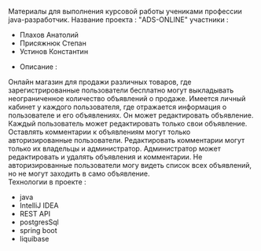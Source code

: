 Материалы для выполнения курсовой работы учениками профессии java-разработчик.
Название проекта : "ADS-ONLINE"
участники :
- Плахов Анатолий
- Присяжнюк Степан
- Устинов Константин
*  Описание :

  Онлайн магазин для продажи различных товаров, 
  где зарегистрированные пользователи бесплатно могут 
  выкладывать неограниченное количество объявлений о продаже.
  Имеется личный кабинет у каждого пользователя, где отражается 
  информация о пользователе и его объявлениях. Он может редактировать объявление.
  Каждый пользователь может редактировать только свои объявление.
  Оставлять комментарии к объявлениям могут только авторизированные пользователи.
  Редактировать комментарии могут только их владельцы и администратор.
  Администратор может редактировать и удалять объявления и комментарии.
  Не авторизированные пользователи могу видеть список всех объявлений,
  но не могут заходить в само объявление.
\
Технологии в проекте :
+ java
+ IntelliJ IDEA
+ REST API
+ postgresSql
+ spring boot
+ liquibase

